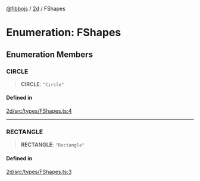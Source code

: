 [@fibbojs](/api/index) / [2d](/api/2d) / FShapes

# Enumeration: FShapes

## Enumeration Members

### CIRCLE

> **CIRCLE**: `"Circle"`

#### Defined in

[2d/src/types/FShapes.ts:4](https://github.com/fibbojs/fibbo/blob/31a9adc82b7f9e94d4aaa254912cda4482699c0d/packages/2d/src/types/FShapes.ts#L4)

***

### RECTANGLE

> **RECTANGLE**: `"Rectangle"`

#### Defined in

[2d/src/types/FShapes.ts:3](https://github.com/fibbojs/fibbo/blob/31a9adc82b7f9e94d4aaa254912cda4482699c0d/packages/2d/src/types/FShapes.ts#L3)
